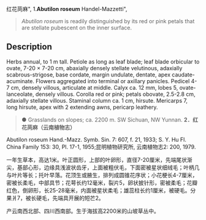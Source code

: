 红花苘麻",
1.**Abutilon roseum** Handel-Mazzetti",

> *Abutilon roseum* is readily distinguished by its red or pink petals that are stellate pubescent on the inner surface.

## Description
Herbs annual, to 1 m tall. Petiole as long as leaf blade; leaf blade orbicular to ovate, 7-20 × 7-20 cm, abaxially densely stellate velutinous, adaxially scabrous-strigose, base cordate, margin undulate, dentate, apex caudate-acuminate. Flowers aggregated into terminal or axillary panicles. Pedicel 4-7 cm, densely villous, articulate at middle. Calyx ca. 12 mm, lobes 5, ovate-lanceolate, densely villous. Corolla red or pink; petals obovate, 2.5-2.8 cm, adaxially stellate villous. Staminal column ca. 1 cm, hirsute. Mericarps 7, long hirsute, apex with 2 extending awns, pericarp leathery.

> ●  Grasslands on slopes; ca. 2200 m. SW Sichuan, NW Yunnan.
**2．红花苘麻（云南植物志）**

Abutilon roseum Hand.-Mazz. Symb. Sin. 7: 607, f. 21, 1933; S. Y. Hu Fl. China Family 153: 30, Pl. 17-1, 1955;昆明植物研究所, 云南植物志2: 200, 1979.

一年生草本，高达1米。叶正圆形，上部的叶卵形，直径7-20厘米，先端尾状渐尖，基部心形，边缘具浅波状齿牙，上面被粗伏毛，下面密被星状细绒毛；叶柄几与叶片等长；托叶早落。花顶生或腋生，排列成圆锥花序状；小花梗长4-7厘米，密被长柔毛，中部具节；花萼长约12毫米，裂片5，卵状披针形，密被柔毛；花瓣红色，倒卵形，长25-28毫米，内面被星状柔毛；雄蕊柱长约1厘米，被硬毛。分果爿7，被长硬毛，先端具开展的短芒2。

产云南西北部、四川西南部。生于海拔高2200米的山坡草丛中。
